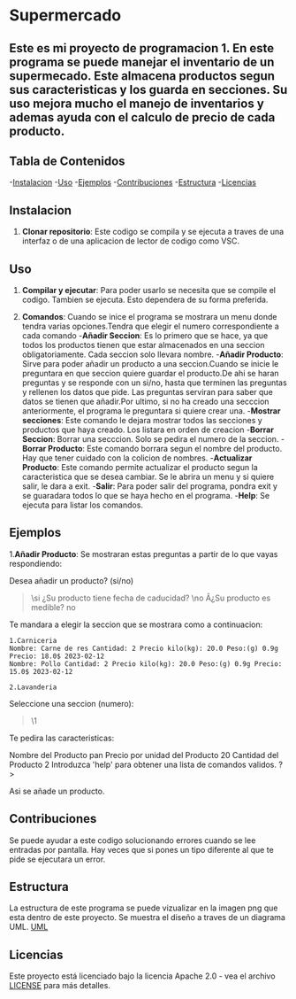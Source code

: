 # Supermercado
## Este es mi proyecto de programacion 1. En este programa se puede manejar el inventario de un supermecado. Este almacena productos segun sus caracteristicas y los guarda en secciones. Su uso mejora mucho el manejo de inventarios y ademas ayuda con el calculo de precio de cada producto.

## Tabla de Contenidos

-[Instalacion](#instalacion)
-[Uso](#uso)
-[Ejemplos](#ejemplos)
-[Contribuciones](#contribuciones)
-[Estructura](#estructura)
-[Licencias](#licencias)

## Instalacion
1. **Clonar repositorio**: 
Este codigo se compila y se ejecuta a traves de una interfaz o de una aplicacion de lector de codigo como VSC.

## Uso
1. **Compilar y ejecutar**:
Para poder usarlo se necesita que se compile el codigo. Tambien se ejecuta. Esto dependera de su forma preferida.

2. **Comandos**:
Cuando se inice el programa se mostrara un menu donde tendra varias opciones.Tendra que elegir el numero correspondiente a cada comando
    -**Añadir Seccion**: Es lo primero que se hace, ya que todos los productos tienen que estar almacenados en una seccion obligatoriamente. Cada seccion solo llevara nombre.
    -**Añadir Producto**: Sirve para poder añadir un producto a una seccion.Cuando se inicie le preguntara en que seccion quiere guardar el producto.De ahi se haran preguntas y se responde con un si/no, hasta que terminen las preguntas y rellenen los datos que pide. Las preguntas serviran para saber que datos se tienen que añadir.Por ultimo, si no ha creado una secccion anteriormente, el programa le preguntara si quiere crear una.
    -**Mostrar secciones**: Este comando le dejara mostrar todos las secciones y productos que haya creado. Los listara en orden de creacion
    -**Borrar Seccion**: Borrar una secccion. Solo se pedira el numero de la seccion.
    -**Borrar Producto**: Este comando borrara segun el nombre del producto. Hay que tener cuidado con la colicion de nombres.
    -**Actualizar Producto**: Este comando permite actualizar el producto segun la caracteristica que se desea cambiar. Se le abrira un menu y si quiere salir, le dara a exit.
    -**Salir**: Para poder salir del programa, pondra exit y se guaradara todos lo que se haya hecho en el programa.
    -**Help**: Se ejecuta para listar los comandos.

## Ejemplos

1.**Añadir Producto**: 
Se mostraran estas preguntas a partir de lo que vayas respondiendo:

Desea añadir un producto? (si/no)
>\si
¿Su producto tiene fecha de caducidad?
>\no
Â¿Su producto es medible?
no

Te mandara a elegir la seccion que se mostrara como a continuacion:

    1.Carniceria
    Nombre: Carne de res Cantidad: 2 Precio kilo(kg): 20.0 Peso:(g) 0.9g Precio: 18.0$ 2023-02-12
    Nombre: Pollo Cantidad: 2 Precio kilo(kg): 20.0 Peso:(g) 0.9g Precio: 15.0$ 2023-02-12

    2.Lavanderia

Seleccione una seccion (numero):
>\1

Te pedira las caracteristicas:

Nombre del Producto
pan
Precio por unidad del Producto
20
Cantidad del Producto
2
Introduzca 'help' para obtener una lista de comandos validos.
?>

Asi se añade un producto.

## Contribuciones

Se puede ayudar a este codigo solucionando errores cuando se lee entradas por pantalla. Hay veces que si pones un tipo diferente al que te pide se ejecutara un error.

## Estructura

La estructura de este programa se puede vizualizar en la imagen png que esta dentro de este proyecto. Se muestra el diseño a traves de un diagrama UML. [UML](UML.png)

## Licencias

Este proyecto está licenciado bajo la licencia Apache 2.0 - vea el archivo [LICENSE](LICENSE) para más detalles.

